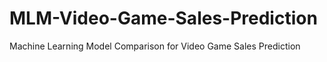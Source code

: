 # MLM-Video-Game-Sales-Prediction
Machine Learning Model Comparison for Video Game Sales Prediction
